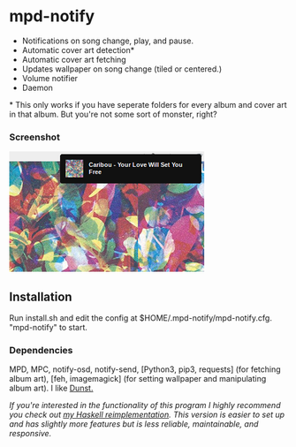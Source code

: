 # mpd-notify
+ Notifications on song change, play, and pause.
+ Automatic cover art detection\*
+ Automatic cover art fetching
+ Updates wallpaper on song change (tiled or centered.)
+ Volume notifier
+ Daemon

\* This only works if you have seperate folders for every album and cover art in that album. But you're not some sort of monster, right?

### Screenshot
![Screenshot](screenshots/screenshot2.png?raw=true)

## Installation
Run install.sh and edit the config at $HOME/.mpd-notify/mpd-notify.cfg. "mpd-notify" to start.

### Dependencies
MPD, MPC, notify-osd, notify-send, [Python3, pip3, requests] (for fetching album art), [feh, imagemagick] (for setting wallpaper and manipulating album art). I like [Dunst.](https://wiki.archlinux.org/index.php/Dunst)

_If you're interested in the functionality of this program I highly recommend you check out [my Haskell reimplementation](https://github.com/charlesschimmel/mpd-notify-hs). This version is easier to set up and has slightly more features but is less reliable, maintainable, and responsive._
